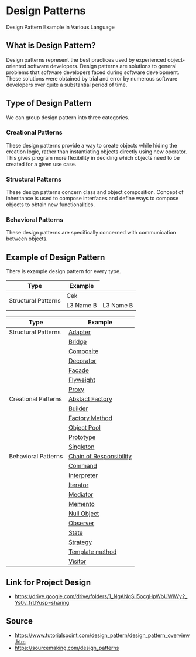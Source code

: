 # Design Patterns

Design Pattern Example in Various Language

## What is Design Pattern?

Design patterns represent the best practices used by experienced object-oriented software developers. Design patterns are solutions to general problems that software developers faced during software development. These solutions were obtained by trial and error by numerous software developers over quite a substantial period of time.

## Type of Design Pattern

We can group design pattern into three categories. 

### Creational Patterns

These design patterns provide a way to create objects while hiding the creation logic, rather than instantiating objects directly using new operator. This gives program more flexibility in deciding which objects need to be created for a given use case.

### Structural Patterns

These design patterns concern class and object composition. Concept of inheritance is used to compose interfaces and define ways to compose objects to obtain new functionalities.

### Behavioral Patterns

These design patterns are specifically concerned with communication between objects.

## Example of Design Pattern

There is example design pattern for every type.

<table>
    <thead>
        <tr>
            <th>Type</th>
            <th>Example</th>
        </tr>
    </thead>
    <tbody>
        <tr>
            <td rowspan=4>Structural Patterns</td>
            <td>Cek</td>
        </tr>
        <tr>
            <td>L3 Name B</td>
            <td>L3 Name B</td>
        </tr>
    </tbody>
</table>

|  Type  | Example |
|------|---------|
| Structural Patterns | [Adapter](Adapter/) |
|                     | [Bridge](Bridge/) | 
|                     | [Composite](Composite/) | 
|                     | [Decorator](Decorator/) | 
|                     | [Facade](Facade/) | 
|                     | [Flyweight](Flyweight/) | 
|                     | [Proxy]() | 
| Creational Patterns | [Abstact Factory]() |
|                     | [Builder]() | 
|                     | [Factory Method](Factory%20Method/) | 
|                     | [Object Pool]() | 
|                     | [Prototype]() | 
|                     | [Singleton]() | 
| Behavioral Patterns | [Chain of Responsibility](Chain%20of%20Responsibility/) |
|                     | [Command](Command/) | 
|                     | [Interpreter]() | 
|                     | [Iterator](Iterator/) | 
|                     | [Mediator]() | 
|                     | [Memento](Memento/) | 
|                     | [Null Object]() | 
|                     | [Observer]() | 
|                     | [State]() | 
|                     | [Strategy]() | 
|                     | [Template method]() | 
|                     | [Visitor]() | 

## Link for Project Design

- https://drive.google.com/drive/folders/1_NgANqSiI5ocgHpWbUWiWy2_Ys0v_frU?usp=sharing


## Source
- https://www.tutorialspoint.com/design_pattern/design_pattern_overview.htm
- https://sourcemaking.com/design_patterns
